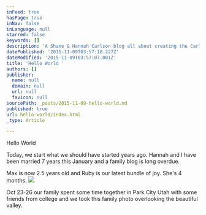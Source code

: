 ```yaml
---
inFeed: true
hasPage: true
inNav: false
inLanguage: null
starred: false
keywords: []
description: 'A Shane & Hannah Carlson blog all about creating the Carlsons'
datePublished: '2015-11-09T03:57:10.227Z'
dateModified: '2015-11-09T03:57:07.001Z'
title: 'Hello World '
authors: []
publisher:
  name: null
  domain: null
  url: null
  favicon: null
sourcePath: _posts/2015-11-09-hello-world.md
published: true
url: hello-world/index.html
_type: Article

---
```

Hello World

Today, we start what we should have started years ago. Hannah and I have been married 7 years this January and a family blog is long overdue.

Max is now 2.5 years old and Ruby is our latest bundle of joy. She's 4 months.
![](https://the-grid-user-content.s3-us-west-2.amazonaws.com/a24c36c9-129e-4f44-bfa7-299967bf81b0.jpg)

Oct 23-26 our family spent some time together in Park City Utah with some friends from college and we took this family photo overlooking the beautiful valley.